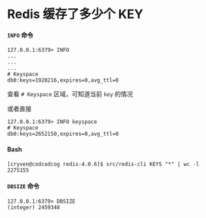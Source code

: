 Redis 缓存了多少个 KEY
=======================
#### `INFO` 命令
```
127.0.0.1:6379> INFO
...
...
...
# Keyspace
db0:keys=1920216,expires=0,avg_ttl=0
```
查看 `# Keyspace` 区域，可知道当前 `key` 的情况 

或者直接
```
127.0.0.1:6379> INFO keyspace
# Keyspace
db0:keys=2652150,expires=0,avg_ttl=0

```

#### Bash
```
[cryven@codcodcog redis-4.0.6]$ src/redis-cli KEYS "*" | wc -l
2275155
```

#### `DBSIZE` 命令
```
127.0.0.1:6379> DBSIZE
(integer) 2459348
```
